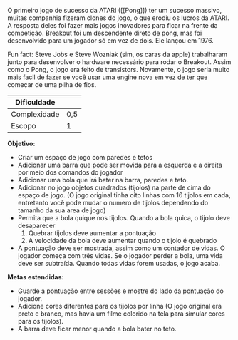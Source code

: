 O primeiro jogo de sucesso da ATARI ([[Pong]]) ter um sucesso massivo, muitas companhia fizeram clones do jogo, o que erodiu os lucros da ATARI. A resposta deles foi fazer mais jogos inovadores para ficar na frente da competição. Breakout foi um descendente direto de pong, mas foi desenvolvido para um jogador só em vez de dois. Ele lançou em 1976.

Fun fact: Steve Jobs e Steve Wozniak (sim, os caras da apple) trabalharam junto para desenvolver o hardware necessário para rodar o Breakout. Assim como o Pong, o jogo era feito de transistors. Novamente, o jogo seria muito mais facil de fazer se você usar uma engine nova em vez de ter que começar de uma pilha de fios.

| Dificuldade  |     |
| ------------ | --- |
| Complexidade | 0,5 |
| Escopo       | 1   |
**Objetivo:**

- Criar um espaço de jogo com paredes e tetos
- Adicionar uma barra que pode ser movida para a esquerda e a direita por meio dos comandos do jogador
- Adicionar uma bola que irá bater na barra, paredes e teto.
- Adicionar no jogo objetos quadrados (tijolos) na parte de cima do espaço de jogo. (O jogo original tinha oito linhas com 16 tijolos em cada, entretanto você pode mudar o numero de tijolos dependendo do tamanho da sua area de jogo)
- Permita que a bola quique nos tijolos. Quando a bola quica, o tijolo deve desaparecer
  1. Quebrar tijolos deve aumentar a pontuação
  2. A velocidade da bola deve aumentar quando o tijolo é quebrado
- A pontuação deve ser mostrada, assim como um contador de vidas. O jogador começa com três vidas. Se o jogador perder a bola, uma vida deve ser subtraída. Quando todas vidas forem usadas, o jogo acaba.

**Metas estendidas:**

- Guarde a pontuação entre sessões e mostre do lado da pontuação do jogador.
- Adicione cores diferentes para os tijolos por linha (O jogo original era preto e branco, mas havia um filme colorido na tela para simular cores para os tijolos).
- A barra deve ficar menor quando a bola bater no teto.
